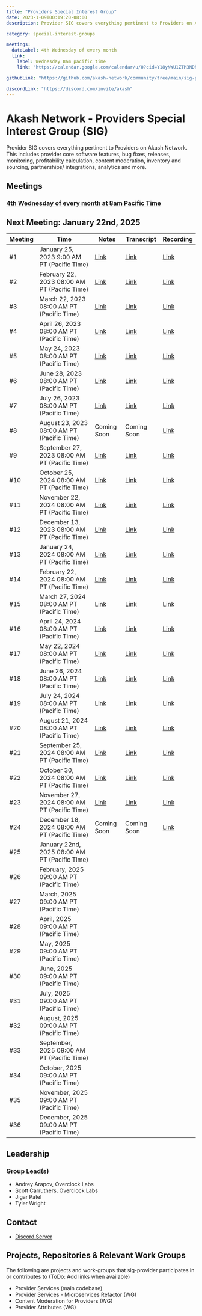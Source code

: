 ```yaml
---
title: "Providers Special Interest Group"
date: 2023-1-09T00:19:20-08:00
description: Provider SIG covers everything pertinent to Providers on Akash Network. This includes provider core software features, bug fixes, releases, monitoring, profitability calculation, content moderation, inventory and sourcing, partnerships/ integrations, analytics and more.

category: special-interest-groups

meetings:
  dateLabel: 4th Wednesday of every month
  link:
    label: Wednesday 8am pacific time
    link: "https://calendar.google.com/calendar/u/0?cid=Y18yNWU1ZTM3NDhlNGM0YWI3YTU1ZjQxZmJjNWViZWJjYzBhMDNiNDBmYjAyODc4NWYxNDE1OWJmYWViZWExMmUyQGdyb3VwLmNhbGVuZGFyLmdvb2dsZS5jb20"

githubLink: "https://github.com/akash-network/community/tree/main/sig-providers"

discordLink: "https://discord.com/invite/akash"
---
```


# Akash Network - Providers Special Interest Group (SIG)

Provider SIG covers everything pertinent to Providers on Akash Network. This includes provider core software features, bug fixes, releases, monitoring, profitability calculation, content moderation, inventory and sourcing, partnerships/ integrations, analytics and more.

## Meetings

### [4th Wednesday of every month at 8am Pacific Time](https://calendar.google.com/calendar/u/0?cid=Y18yNWU1ZTM3NDhlNGM0YWI3YTU1ZjQxZmJjNWViZWJjYzBhMDNiNDBmYjAyODc4NWYxNDE1OWJmYWViZWExMmUyQGdyb3VwLmNhbGVuZGFyLmdvb2dsZS5jb20)

## Next Meeting: January 22nd, 2025

| Meeting | Time                                          | Notes                                                                                                 | Transcript                                                                                                       | Recording                                                                                                                    |
| ------- | --------------------------------------------- | ----------------------------------------------------------------------------------------------------- | ---------------------------------------------------------------------------------------------------------------- | ---------------------------------------------------------------------------------------------------------------------------- |
| #1      | January 25, 2023 9:00 AM PT (Pacific Time)    | [Link](https://github.com/akash-network/community/blob/main/sig-providers/meetings/001-2023-01-25.md) | [Link](https://github.com/akash-network/community/blob/main/sig-providers/meetings/001-2023-01-25.md#transcript) | [Link](https://ul6obj7t6ueiuh7zjrlxfhr6ybeatjt4iox6mbvwvgzju5rwnwqa.arweave.net/ovzgp_P1CIof-UxXcp4-wEgJpnxDr-YGtqmymnY2baA) |
| #2      | February 22, 2023 08:00 AM PT (Pacific Time)  | [Link](https://github.com/akash-network/community/blob/main/sig-providers/meetings/002-2023-02-22.md) | [Link](https://github.com/akash-network/community/blob/main/sig-providers/meetings/002-2023-02-22.md#transcript) | [Link](https://p6g7zknocnrow2tlz4mjj5jdj2kallje75f3l56r4xskcky56llq.arweave.net/f438qa4TYutqa88YlPUjTpQFrST_S7X30eXkoSsd8tc) |
| #3      | March 22, 2023 08:00 AM PT (Pacific Time)     | [Link](https://github.com/akash-network/community/blob/main/sig-providers/meetings/003-2023-03-22.md) | [Link](https://github.com/akash-network/community/blob/main/sig-providers/meetings/003-2023-03-22.md#transcript) | [Link](https://cfka4pfl3wgmzbphlkmzsmitnlohvfldmfixfw3wx7j4arekbnma.arweave.net/EVQOPKvdjMyF51qZmTETatx6lWNhUXLbdr_TwESKC1g) |
| #4      | April 26, 2023 08:00 AM PT (Pacific Time)     | [Link](https://github.com/akash-network/community/blob/main/sig-providers/meetings/004-2023-04-26.md) | [Link](https://github.com/akash-network/community/blob/main/sig-providers/meetings/004-2023-04-26.md#transcript) | [Link](https://gp5vbb2mg74mbgmf4xkefpotbgvrqfzibdjcsizh5nvejmu6p5ia.arweave.net/M_tQh0w3-MCZheXUQr3TCasYFygI0ikjJ-tqRLKef1A) |
| #5      | May 24, 2023 08:00 AM PT (Pacific Time)       | [Link](https://github.com/akash-network/community/blob/main/sig-providers/meetings/005-2023-05-24.md) | [Link](https://github.com/akash-network/community/blob/main/sig-providers/meetings/005-2023-05-24.md#transcript) | [Link](https://if3z55gxv2gojopfrcixtyb2koadlpgx53jjgvdz5lj2ggziyujq.arweave.net/QXee9NeujOS55YiReeA6U4A1vNfu0pNUeerToxsoxRM) |
| #6      | June 28, 2023 08:00 AM PT (Pacific Time)      | [Link](https://github.com/akash-network/community/blob/main/sig-providers/meetings/006-2023-06-28.md) | [Link](https://github.com/akash-network/community/blob/main/sig-providers/meetings/006-2023-06-28.md#transcript) | [Link](https://2jhvugx5hdjf64c3a7bilpuy3rvlluzkxpxxzkzuiojxdz5le47q.arweave.net/0k9aGv040l9wWwfChb6Y3Gq10yq773yrNEOTceerJz8) |
| #7      | July 26, 2023 08:00 AM PT (Pacific Time)      | [Link](https://github.com/akash-network/community/blob/main/sig-providers/meetings/007-2023-07-26.md) | [Link](https://github.com/akash-network/community/blob/main/sig-providers/meetings/007-2023-07-26.md#transcript) | [Link](https://uhtiiuhhwfdou4iqzzpavcyys5zi7o7zkm4surfahhhqvogmkxia.arweave.net/oeaEUOexRupxEM5eCosYl3KPu_lTOSpEoDnPCrjMVdA) |
| #8      | August 23, 2023 08:00 AM PT (Pacific Time)    | Coming Soon                                                                                           | Coming Soon                                                                                                      | [Link](https://nx67v3sczxu3p7okp6c2gjo3npkxrm77kehza2upyyolb3qzi4sq.arweave.net/bf367kLN6bf9yn-FoyXba9V4s_9RD5Bqj8YcsO4ZRyU) |
| #9      | September 27, 2023 08:00 AM PT (Pacific Time) | [Link](https://github.com/akash-network/community/blob/main/sig-providers/meetings/009-2023-09-27.md) | [Link](https://github.com/akash-network/community/blob/main/sig-providers/meetings/009-2023-09-27.md#transcript) | [Link](https://c5g4xir7o2v6il2syhpnqgaooslncply3whcz64ykkn4anqppzha.arweave.net/F03Loj92q-QvUsHe2BgOdJbRPXjdjiz7mFKbwDYPfk4) |
| #10     | October 25, 2024 08:00 AM PT (Pacific Time)   | [Link](https://github.com/akash-network/community/blob/main/sig-providers/meetings/010-2023-10-25.md) | [Link](https://github.com/akash-network/community/blob/main/sig-providers/meetings/010-2023-10-25.md#transcript) | [Link](https://2aefpzwgiwj6jzkl5fdsn7us3pjprpnpkoqqrrsu6bjaukktnxya.arweave.net/0AhX5sZFk-TlS-lHJv6S29L4va9ToQjGVPBSCilTbfA) |
| #11     | November 22, 2024 08:00 AM PT (Pacific Time)  | [Link](https://github.com/akash-network/community/blob/main/sig-providers/meetings/011-2023-11-22.md) | [Link](https://github.com/akash-network/community/blob/main/sig-providers/meetings/011-2023-11-22.md#transcript) | [Link](https://2ubf2cciht62e3qpxjur4h3ihccbyk6v2hbanktvxq2wcnifp5sa.arweave.net/1QJdCEg8_aJuD7ppHh9oOIQcK9XRwgaqdbw1YTUFf2Q) |
| #12     | December 13, 2023 08:00 AM PT (Pacific Time)  | [Link](https://github.com/akash-network/community/blob/main/sig-providers/meetings/012-2023-12-13.md) | [Link](https://github.com/akash-network/community/blob/main/sig-providers/meetings/012-2023-12-13.md#transcript) | [Link](https://ro5kevc2mbgfpzyb7ufa5bor6thecu23sbzrqrham53ivpiljp2q.arweave.net/i7qiVFpgTFfnAf0KDoXR9M5BU1uQcxhE4Gd2ir0LS_U) |
| #13     | January 24, 2024 08:00 AM PT (Pacific Time)   | [Link](https://github.com/akash-network/community/blob/main/sig-providers/meetings/013-2024-01-24.md) | [Link](https://github.com/akash-network/community/blob/main/sig-providers/meetings/013-2024-01-24.md#transcript) | [Link](https://7jnmboxzie2zlrw5nrmwu7ddgmzxiaywbjvmbx2xpr5qmfss7s3a.arweave.net/-lrAuvlBNZXG3WxZanxjMzN0AxYKasDfV3x7BhZS_LY) |
| #14     | February 22, 2024 08:00 AM PT (Pacific Time)  | [Link](https://github.com/akash-network/community/blob/main/sig-providers/meetings/014-2024-02-28.md) | [Link](https://github.com/akash-network/community/blob/main/sig-providers/meetings/014-2024-02-28.md#transcript) | [Link](https://ge5r626oniazjmozf5ls4xkpbihuz44xv4smdt2zr3zzkics26oa.arweave.net/MTsfa85qAZSx2S9XLl1PCg9M85evJMHPWY7zlSBS15w) |
| #15     | March 27, 2024 08:00 AM PT (Pacific Time)     | [Link](https://github.com/akash-network/community/blob/main/sig-providers/meetings/015-2024-03-27.md) | [Link](https://github.com/akash-network/community/blob/main/sig-providers/meetings/015-2024-03-27.md#transcript) | [Link](https://kikjvfgergkjc2cnhe6lv6g6cipyknia33f33iqgjhhzzwqhgo3a.arweave.net/UhSalMSJlJFoTTk8uvjeEh-FNQDey72iBknPnNoHM7Y) |
| #16     | April 24, 2024 08:00 AM PT (Pacific Time)     | [Link](https://github.com/akash-network/community/blob/main/sig-providers/meetings/016-2024-04-24.md) | [Link](https://github.com/akash-network/community/blob/main/sig-providers/meetings/016-2024-04-24.md#transcript) | [Link](https://6el4vidzxeyiiukazruipatiwx6drkxumdddhomrhicrl3lu3f3q.arweave.net/8RfKoHm5MIRRQMxoh4Jotfw4qvRgxjO5kToFFe102Xc) |
| #17     | May 22, 2024 08:00 AM PT (Pacific Time)       | [Link](https://github.com/akash-network/community/blob/main/sig-providers/meetings/017-2024-05-22.md) | [Link](https://github.com/akash-network/community/blob/main/sig-providers/meetings/017-2024-05-22.md#transcript) | [Link](https://a6qm5qjrbhmjkmbmsfldmoqzdspsaxypsgfq26wfw6ysnw3xp7cq.arweave.net/B6DOwTEJ2JUwLJFWNjoZHJ8gXw-Riw16xbexJtt3f8U) |
| #18     | June 26, 2024 08:00 AM PT (Pacific Time)      | [Link](https://github.com/akash-network/community/blob/main/sig-providers/meetings/018-2024-06-26.md) | [Link](https://github.com/akash-network/community/blob/main/sig-providers/meetings/018-2024-06-26.md#transcript) | [Link](https://ejwcf2xpbnbvwj2frv56ujqibmlgvxz72jcbunvqc5hify4mmogq.arweave.net/Imwi6u8LQ1snRY176iYICxZq3z_SRBo2sBdOguOMY40) |
| #19     | July 24, 2024 08:00 AM PT (Pacific Time)      | [Link](https://github.com/akash-network/community/blob/main/sig-providers/meetings/019-2024-07-24.md) | [Link](https://github.com/akash-network/community/blob/main/sig-providers/meetings/019-2024-07-24.md#transcript) | [Link](https://aa2i7ytftmtlehngryvt4m6jnaxvu5ku72e34u5akdetalzdimja.arweave.net/ADSP4mWbJrIdpo4rPjPJaC9adVT-ib5ToFDJMC8jQxI) |
| #20     | August 21, 2024 08:00 AM PT (Pacific Time)    | [Link](https://github.com/akash-network/community/blob/main/sig-providers/meetings/020-2024-08-21.md) | [Link](https://github.com/akash-network/community/blob/main/sig-providers/meetings/020-2024-08-21.md#transcript) | [Link](https://eyppjrj4mhnx5sbrndju5rgjpdcmejx3c76cn4d7isytmkhceq7q.arweave.net/Jh70xTxh237IMWjTTsTJeMTCJvsX_Cbwf0SxNijiJD8) |
| #21     | September 25, 2024 08:00 AM PT (Pacific Time) | [Link](https://github.com/akash-network/community/blob/main/sig-providers/meetings/021-2024-09-25.md) | [Link](https://github.com/akash-network/community/blob/main/sig-providers/meetings/021-2024-09-25.md#transcript) | [Link](https://bkfs3bdq5725mjyqedqhdutacourrgdyaealobopsbierafcz4ba.arweave.net/CosthHDv9dYnECDgcdJgE6kYmHgBALcFz5BQSICizwI) |
| #22     | October 30, 2024 08:00 AM PT (Pacific Time)   | [Link](https://github.com/akash-network/community/blob/main/sig-providers/meetings/022-2024-10-30.md) | [Link](https://github.com/akash-network/community/blob/main/sig-providers/meetings/022-2024-10-30.md#transcript) | [Link](https://efcdb25mxpxjedpogrnl4gcabiiqrsgfyikp3jxo5dxlucpzlnmq.arweave.net/IUQw66y77pIN7jRavhhAChEIyMXCFP2m7ujuugn5W1k) |
| #23     | November 27, 2024 08:00 AM PT (Pacific Time)  | [Link](https://github.com/akash-network/community/blob/main/sig-providers/meetings/023-2024-11-27.md) | [Link](https://github.com/akash-network/community/blob/main/sig-providers/meetings/023-2024-11-27.md#transcript) | [Link](https://mla7nunhtbjx4escdlbbz2smfjxbbn4p34d72rgom7cjaf3vwaxa.arweave.net/YsH20aeYU34SQhrCHOpMKm4Qt4_fB_1EzmfEkBd1sC4) |
| #24     | December 18, 2024 08:00 AM PT (Pacific Time)  | Coming Soon                                                                                           | Coming Soon                                                                                                      | [Link](https://vuxw3crfaodaovauaiapkcemnmblclldcedlgp3vzukk7lnako7a.arweave.net/rS9tiiUDhgdUFAIA9QiMawKxLWMRBrM_dc0Ur62gU74) |
| #25     | January 22nd, 2025 08:00 AM PT (Pacific Time) |                                                                                                       |                                                                                                                  |
| #26     | February, 2025 09:00 AM PT (Pacific Time)     |                                                                                                       |                                                                                                                  |
| #27     | March, 2025 09:00 AM PT (Pacific Time)        |                                                                                                       |                                                                                                                  |
| #28     | April, 2025 09:00 AM PT (Pacific Time)        |                                                                                                       |                                                                                                                  |
| #29     | May, 2025 09:00 AM PT (Pacific Time)          |                                                                                                       |                                                                                                                  |
| #30     | June, 2025 09:00 AM PT (Pacific Time)         |                                                                                                       |                                                                                                                  |
| #31     | July, 2025 09:00 AM PT (Pacific Time)         |                                                                                                       |                                                                                                                  |
| #32     | August, 2025 09:00 AM PT (Pacific Time)       |                                                                                                       |                                                                                                                  |
| #33     | September, 2025 09:00 AM PT (Pacific Time)    |                                                                                                       |                                                                                                                  |
| #34     | October, 2025 09:00 AM PT (Pacific Time)      |                                                                                                       |                                                                                                                  |
| #35     | November, 2025 09:00 AM PT (Pacific Time)     |                                                                                                       |                                                                                                                  |
| #36     | December, 2025 09:00 AM PT (Pacific Time)     |                                                                                                       |                                                                                                                  |

## Leadership

### Group Lead(s)

- Andrey Arapov, Overclock Labs
- Scott Carruthers, Overclock Labs
- Jigar Patel
- Tyler Wright

## Contact

- [Discord Server](https://discord.com/channels/747885925232672829/1062750618713862275/1063150051590947010)

## Projects, Repositories & Relevant Work Groups

The following are projects and work-groups that sig-provider participates in or contributes to (ToDo: Add links when available)

- Provider Services (main codebase)
- Provider Services - Microservices Refactor (WG)
- Content Moderation for Providers (WG)
- Provider Attributes (WG)
